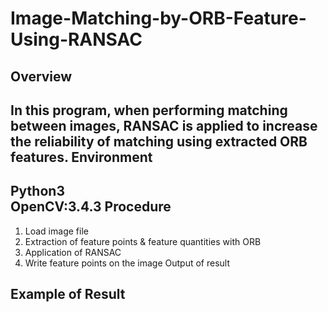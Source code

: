 # Image-Matching-by-ORB-Feature-Using-RANSAC

Overview
-
In this program, when performing matching between images, RANSAC is applied to increase the reliability of matching using extracted ORB features.
Environment
-
Python3<br>
OpenCV:3.4.3
Procedure
-
1. Load image file
1. Extraction of feature points & feature quantities with ORB
1. Application of RANSAC
1. Write feature points on the image Output of result

Example of Result
-
